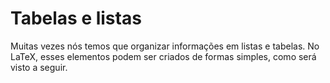 # Tabelas e listas

Muitas vezes nós temos que organizar informações em listas e tabelas.
No LaTeX, esses elementos podem ser criados de formas simples, como será visto a seguir.